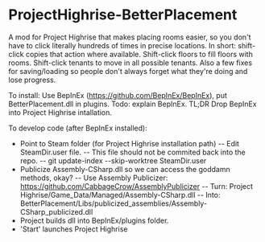 # ProjectHighrise-BetterPlacement
A mod for Project Highrise that makes placing rooms easier, so you don't have to click literally hundreds of times in precise locations.
In short: shift-click copies that action where available. Shift-click floors to fill floors with rooms. Shift-click tenants to move in all possible tenants.
Also a few fixes for saving/loading so people don't always forget what they're doing and lose progress.


To install:
Use BepInEx (https://github.com/BepInEx/BepInEx), put BetterPlacement.dll in plugins. Todo: explain BepInEx. TL;DR Drop BepInEx into Project Highrise intallation.


To develop code (after BepInEx installed):
- Point to Steam folder (for Project Highrise installation path)
-- Edit SteamDir.user file. 
-- This file should not be commited back into the repo.
-- git update-index --skip-worktree SteamDir.user
- Publicize Assembly-CSharp.dll so we can access the goddamn methods, okay?
-- Use Assembly Publicizer: https://github.com/CabbageCrow/AssemblyPublicizer
-- Turn: Project Highrise/Game_Data/Managed/Assembly-CSharp.dll
-- Into: BetterPlacement/Libs/publicized_assemblies/Assembly-CSharp_publicized.dll
- Project builds dll into BepInEx/plugins folder. 
- 'Start' launches Project Highrise
